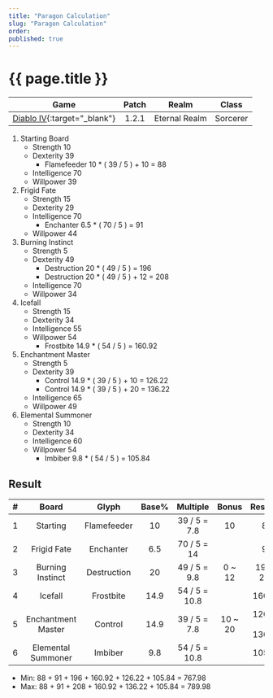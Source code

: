 ```yaml
---
title: "Paragon Calculation"
slug: "Paragon Calculation"
order: 
published: true
---
```


# {{ page.title }}

|                             Game                             | Patch |     Realm     |  Class   |
| :----------------------------------------------------------: | :---: | :-----------: | :------: |
| [Diablo IV](https://diablo4.blizzard.com/){:target="_blank"} | 1.2.1 | Eternal Realm | Sorcerer |

1. Starting Board
   - Strength 10
   - Dexterity 39
     - Flamefeeder 10 * ( 39 / 5 ) + 10 = 88
   - Intelligence 70
   - Willpower 39
2. Frigid Fate
   - Strength 15
   - Dexterity 29
   - Intelligence 70
     - Enchanter 6.5 * ( 70 / 5 ) = 91
   - Willpower 44
3. Burning Instinct
   - Strength 5
   - Dexterity 49
     - Destruction 20 * ( 49 / 5 ) = 196
     - Destruction 20 * ( 49 / 5 ) + 12 = 208
   - Intelligence 70
   - Willpower 34
4. Icefall
   - Strength 15
   - Dexterity 34
   - Intelligence 55
   - Willpower 54
     - Frostbite 14.9 * ( 54 / 5 ) = 160.92
5. Enchantment Master
   - Strength 5
   - Dexterity 39
     - Control 14.9 * ( 39 / 5 ) + 10 = 126.22
     - Control 14.9 * ( 39 / 5 ) + 20 = 136.22
   - Intelligence 65
   - Willpower 49
6. Elemental Summoner
   - Strength 10
   - Dexterity 34
   - Intelligence 60
   - Willpower 54
     - Imbiber 9.8 * ( 54 / 5 ) = 105.84

## Result

|   #   |       Board        |    Glyph    | Base% |   Multiple    |  Bonus  |     Result%     |
| :---: | :----------------: | :---------: | :---: | :-----------: | :-----: | :-------------: |
|   1   |      Starting      | Flamefeeder |  10   | 39 / 5 = 7.8  |   10    |       88        |
|   2   |    Frigid Fate     |  Enchanter  |  6.5  |  70 / 5 = 14  |         |       91        |
|   3   |  Burning Instinct  | Destruction |  20   | 49 / 5 = 9.8  | 0 ~ 12  |    196 ~ 208    |
|   4   |      Icefall       |  Frostbite  | 14.9  | 54 / 5 = 10.8 |         |     160.92      |
|   5   | Enchantment Master |   Control   | 14.9  | 39 / 5 = 7.8  | 10 ~ 20 | 126.22 ~ 136.22 |
|   6   | Elemental Summoner |   Imbiber   |  9.8  | 54 / 5 = 10.8 |         |     105.84      |

- Min: 88 + 91 + 196 + 160.92 + 126.22 + 105.84 = 767.98
- Max: 88 + 91 + 208 + 160.92 + 136.22 + 105.84 = 789.98
